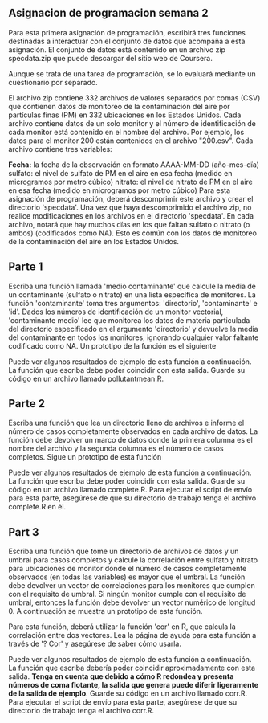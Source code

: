 
## Asignacion de programacion semana 2

Para esta primera asignación de programación, escribirá tres funciones destinadas a interactuar con el conjunto de datos que acompaña a esta asignación. El conjunto de datos está contenido en un archivo zip specdata.zip que puede descargar del sitio web de Coursera.

Aunque se trata de una tarea de programación, se lo evaluará mediante un cuestionario por separado.

El archivo zip contiene 332 archivos de valores separados por comas (CSV) que contienen datos de monitoreo de la contaminación del aire por partículas finas (PM) en 332 ubicaciones en los Estados Unidos. Cada archivo contiene datos de un solo monitor y el número de identificación de cada monitor está contenido en el nombre del archivo. Por ejemplo, los datos para el monitor 200 están contenidos en el archivo "200.csv". Cada archivo contiene tres variables:

**Fecha:** la fecha de la observación en formato AAAA-MM-DD (año-mes-día)
sulfato: el nivel de sulfato de PM en el aire en esa fecha (medido en microgramos por metro cúbico)
nitrato: el nivel de nitrato de PM en el aire en esa fecha (medido en microgramos por metro cúbico)
Para esta asignación de programación, deberá descomprimir este archivo y crear el directorio 'specdata'. Una vez que haya descomprimido el archivo zip, no realice modificaciones en los archivos en el directorio 'specdata'. En cada archivo, notará que hay muchos días en los que faltan sulfato o nitrato (o ambos) (codificados como NA). Esto es común con los datos de monitoreo de la contaminación del aire en los Estados Unidos.

## Parte 1

Escriba una función llamada 'medio contaminante' que calcule la media de un contaminante (sulfato o nitrato) en una lista específica de monitores. La función 'contaminante' toma tres argumentos: 'directorio', 'contaminante' e 'id'. Dados los números de identificación de un monitor vectorial, 'contaminante medio' lee que monitorea los datos de materia particulada del directorio especificado en el argumento 'directorio' y devuelve la media del contaminante en todos los monitores, ignorando cualquier valor faltante codificado como NA. Un prototipo de la función es el siguiente

Puede ver algunos resultados de ejemplo de esta función a continuación. La función que escriba debe poder coincidir con esta salida. Guarde su código en un archivo llamado pollutantmean.R.


## Parte 2
Escriba una función que lea un directorio lleno de archivos e informe el número de casos completamente observados en cada archivo de datos. La función debe devolver un marco de datos donde la primera columna es el nombre del archivo y la segunda columna es el número de casos completos. Sigue un prototipo de esta función

Puede ver algunos resultados de ejemplo de esta función a continuación. La función que escriba debe poder coincidir con esta salida. Guarde su código en un archivo llamado complete.R. Para ejecutar el script de envío para esta parte, asegúrese de que su directorio de trabajo tenga el archivo complete.R en él.

## Part 3
Escriba una función que tome un directorio de archivos de datos y un umbral para casos completos y calcule la correlación entre sulfato y nitrato para ubicaciones de monitor donde el número de casos completamente observados (en todas las variables) es mayor que el umbral. La función debe devolver un vector de correlaciones para los monitores que cumplen con el requisito de umbral. Si ningún monitor cumple con el requisito de umbral, entonces la función debe devolver un vector numérico de longitud 0. A continuación se muestra un prototipo de esta función.

Para esta función, deberá utilizar la función 'cor' en R, que calcula la correlación entre dos vectores. Lea la página de ayuda para esta función a través de '? Cor' y asegúrese de saber cómo usarla.

Puede ver algunos resultados de ejemplo de esta función a continuación. La función que escriba debería poder coincidir aproximadamente con esta salida. **Tenga en cuenta que debido a cómo R redondea y presenta números de coma flotante, la salida que genera puede diferir ligeramente de la salida de ejemplo**. Guarde su código en un archivo llamado corr.R. Para ejecutar el script de envío para esta parte, asegúrese de que su directorio de trabajo tenga el archivo corr.R.